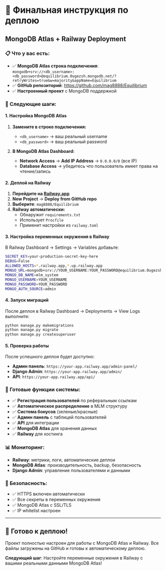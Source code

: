 # 🚀 Финальная инструкция по деплою

## MongoDB Atlas + Railway Deployment

### 📋 Что у вас есть:
- ✅ **MongoDB Atlas строка подключения**: `mongodb+srv://<db_username>:<db_password>@equilibrium.0ugezsh.mongodb.net/?retryWrites=true&w=majority&appName=Equilibrium`
- ✅ **GitHub репозиторий**: https://github.com/mag8888/Equilibrium
- ✅ **Настроенный проект** с MongoDB поддержкой

### 🔧 Следующие шаги:

#### 1. **Настройка MongoDB Atlas**

1. **Замените в строке подключения:**
   - `<db_username>` → ваш реальный username
   - `<db_password>` → ваш реальный password

2. **В MongoDB Atlas Dashboard:**
   - **Network Access** → **Add IP Address** → `0.0.0.0/0` (все IP)
   - **Database Access** → убедитесь что пользователь имеет права на чтение/запись

#### 2. **Деплой на Railway**

1. **Перейдите на [Railway.app](https://railway.app)**
2. **New Project** → **Deploy from GitHub repo**
3. **Выберите**: `mag8888/Equilibrium`
4. **Railway автоматически:**
   - Обнаружит `requirements.txt`
   - Использует `Procfile`
   - Применит настройки из `railway.toml`

#### 3. **Настройка переменных окружения в Railway**

В Railway Dashboard → Settings → Variables добавьте:

```bash
SECRET_KEY=your-production-secret-key-here
DEBUG=False
ALLOWED_HOSTS=*.railway.app,*.up.railway.app
MONGO_URL=mongodb+srv://YOUR_USERNAME:YOUR_PASSWORD@equilibrium.0ugezsh.mongodb.net/?retryWrites=true&w=majority&appName=Equilibrium
MONGO_DB_NAME=mlm_system
MONGO_USERNAME=YOUR_USERNAME
MONGO_PASSWORD=YOUR_PASSWORD
MONGO_AUTH_SOURCE=admin
```

#### 4. **Запуск миграций**

После деплоя в Railway Dashboard → Deployments → View Logs выполните:

```bash
python manage.py makemigrations
python manage.py migrate
python manage.py createsuperuser
```

#### 5. **Проверка работы**

После успешного деплоя будет доступно:
- **Админ панель**: `https://your-app.railway.app/admin-panel/`
- **Django Admin**: `https://your-app.railway.app/admin/`
- **API**: `https://your-app.railway.app/api/`

### 🎯 **Готовые функции системы:**

- ✅ **Регистрация пользователей** по реферальным ссылкам
- ✅ **Автоматическое распределение** в MLM структуру
- ✅ **Система бонусов** (зеленые/красные)
- ✅ **Админ панель** с таблицей пользователей
- ✅ **API** для интеграции
- ✅ **MongoDB Atlas** для хранения данных
- ✅ **Railway** для хостинга

### 📊 **Мониторинг:**

- **Railway**: метрики, логи, автоматические деплои
- **MongoDB Atlas**: производительность, backup, безопасность
- **Django Admin**: управление пользователями и данными

### 🔐 **Безопасность:**

- ✅ HTTPS включен автоматически
- ✅ Все секреты в переменных окружения
- ✅ MongoDB Atlas с SSL/TLS
- ✅ IP whitelist настроен

---

## 🎉 **Готово к деплою!**

Проект полностью настроен для работы с MongoDB Atlas и Railway. Все файлы загружены на GitHub и готовы к автоматическому деплою.

**Следующий шаг**: Настройте переменные окружения в Railway с вашими реальными данными MongoDB Atlas!
